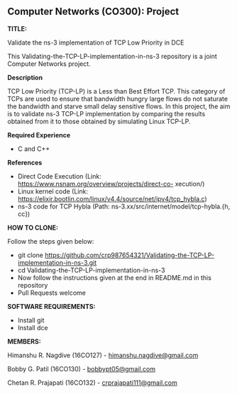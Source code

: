 ## Computer Networks (CO300): Project

**TITLE:**

Validate the ns-3 implementation of TCP Low Priority in DCE

This Validating-the-TCP-LP-implementation-in-ns-3 repository is a joint Computer Networks project.

**Description**

TCP Low Priority (TCP-LP) is a Less than Best Effort TCP. This category of TCPs are used to ensure
that bandwidth hungry large flows do not saturate the bandwidth and starve small delay sensitive flows.
In this project, the aim is to validate ns-3 TCP-LP implementation by comparing the results obtained from 
it to those obtained by simulating Linux TCP-LP. 

**Required Experience**

- C and C++

**References**

- Direct Code Execution (Link: https://www.nsnam.org/overview/projects/direct-co- xecution/​) 
- Linux kernel code (Link: https://elixir.bootlin.com/linux/v4.4/source/net/ipv4/tcp_hybla.c​)
- ns-3 code for TCP Hybla (Path: ns-3.xx/src/internet/model/tcp-hybla.{h, cc}) 

**HOW TO CLONE:**

Follow the steps given below: 
- git clone https://github.com/crp987654321/Validating-the-TCP-LP-implementation-in-ns-3.git 
- cd Validating-the-TCP-LP-implementation-in-ns-3
- Now follow the instructions given at the end in README.md in this repository
- Pull Requests welcome

**SOFTWARE REQUIREMENTS:**

- Install git
- Install dce

**MEMBERS:**

Himanshu R. Nagdive (16CO127) - <himanshu.nagdive@gmail.com>

Bobby G. Patil (16CO130) - <bobbypt05@gmail.com>

Chetan R. Prajapati (16CO132) - <crprajapati111@gmail.com>
